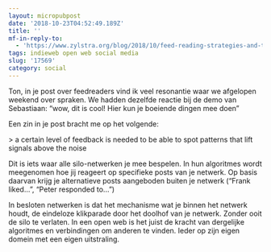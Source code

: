 ```yaml
---
layout: micropubpost
date: '2018-10-23T04:52:49.189Z'
title: ''
mf-in-reply-to:
  - 'https://www.zylstra.org/blog/2018/10/feed-reading-strategies-and-tools/'
tags: indieweb open web social media
slug: '17569'
category: social
---
```

Ton, in je post over feedreaders vind ik veel resonantie waar we afgelopen weekend over spraken. We hadden dezelfde reactie bij de demo van Sebastiaan: “wow, dit is cool! Hier kun je boeiende dingen mee doen”

Een zin in je post bracht me op het volgende: 

&gt; a certain level of feedback is needed to be able to spot patterns that lift signals above the noise

Dit is iets waar alle silo-netwerken je mee bespelen. In hun algoritmes wordt meegenomen hoe jij reageert op specifieke posts van je netwerk. Op basis daarvan krijg je alternatieve posts aangeboden buiten je netwerk (“Frank liked...”, “Peter responded to...”)

In besloten netwerken is dat het mechanisme wat je binnen het netwerk houdt, de eindeloze klikparade door het doolhof van je netwerk. Zonder ooit de silo te verlaten. In een open web is het juist de kracht van dergelijke algoritmes en verbindingen om anderen te vinden. Ieder op zijn eigen domein met een eigen uitstraling. 
